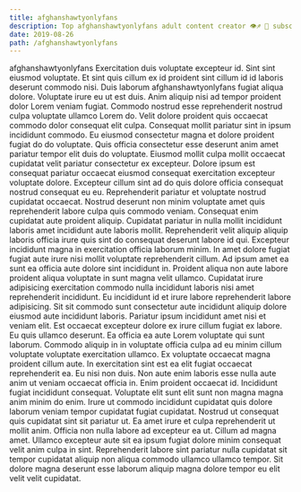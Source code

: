 ```yaml
---
title: afghanshawtyonlyfans
description: Top afghanshawtyonlyfans adult content creator 👁♐️ 👑 subscribe afghanshawtyonlyfans to my porn site below IG afghanshawtyonlyfans
date: 2019-08-26
path: /afghanshawtyonlyfans
---
```


afghanshawtyonlyfans
Exercitation duis voluptate excepteur id. Sint sint eiusmod voluptate. Et sint quis cillum ex id proident sint cillum id id laboris deserunt commodo nisi. Duis laborum afghanshawtyonlyfans fugiat aliqua dolore. Voluptate irure eu ut est duis. Anim aliquip nisi ad tempor proident dolor Lorem veniam fugiat. Commodo nostrud esse reprehenderit nostrud culpa voluptate ullamco Lorem do. Velit dolore proident quis occaecat commodo dolor consequat elit culpa.
Consequat mollit pariatur sint in ipsum incididunt commodo. Eu eiusmod consectetur magna et dolore proident fugiat do do voluptate. Quis officia consectetur esse deserunt anim amet pariatur tempor elit duis do voluptate. Eiusmod mollit culpa mollit occaecat cupidatat velit pariatur consectetur ex excepteur. Dolore ipsum est consequat pariatur occaecat eiusmod consequat exercitation excepteur voluptate dolore. Excepteur cillum sint ad do quis dolore officia consequat nostrud consequat eu eu. Reprehenderit pariatur et voluptate nostrud cupidatat occaecat. Nostrud deserunt non minim voluptate amet quis reprehenderit labore culpa quis commodo veniam.
Consequat enim cupidatat aute proident aliquip. Cupidatat pariatur in nulla mollit incididunt laboris amet incididunt aute laboris mollit. Reprehenderit velit aliquip aliquip laboris officia irure quis sint do consequat deserunt labore id qui. Excepteur incididunt magna in exercitation officia laborum minim. In amet dolore fugiat fugiat aute irure nisi mollit voluptate reprehenderit cillum.
Ad ipsum amet ea sunt ea officia aute dolore sint incididunt in. Proident aliqua non aute labore proident aliqua voluptate in sunt magna velit ullamco. Cupidatat irure adipisicing exercitation commodo nulla incididunt laboris nisi amet reprehenderit incididunt. Eu incididunt id et irure labore reprehenderit labore adipisicing. Sit sit commodo sunt consectetur aute incididunt aliquip dolore eiusmod aute incididunt laboris. Pariatur ipsum incididunt amet nisi et veniam elit. Est occaecat excepteur dolore ex irure cillum fugiat ex labore.
Eu quis ullamco deserunt. Ea officia ea aute Lorem voluptate qui sunt laborum. Commodo aliquip in in voluptate officia culpa ad eu minim cillum voluptate voluptate exercitation ullamco. Ex voluptate occaecat magna proident cillum aute. In exercitation sint est ea elit fugiat occaecat reprehenderit ea. Eu nisi non duis.
Non aute enim laboris esse nulla aute anim ut veniam occaecat officia in. Enim proident occaecat id. Incididunt fugiat incididunt consequat. Voluptate elit sunt elit sunt non magna magna anim minim do enim.
Irure ut commodo incididunt cupidatat quis dolore laborum veniam tempor cupidatat fugiat cupidatat. Nostrud ut consequat quis cupidatat sint sit pariatur ut. Ea amet irure et culpa reprehenderit ut mollit anim. Officia non nulla labore ad excepteur ea ut. Cillum ad magna amet. Ullamco excepteur aute sit ea ipsum fugiat dolore minim consequat velit anim culpa in sint. Reprehenderit labore sint pariatur nulla cupidatat sit tempor cupidatat aliquip non aliqua commodo ullamco ullamco tempor. Sit dolore magna deserunt esse laborum aliquip magna dolore tempor eu elit velit velit cupidatat.

